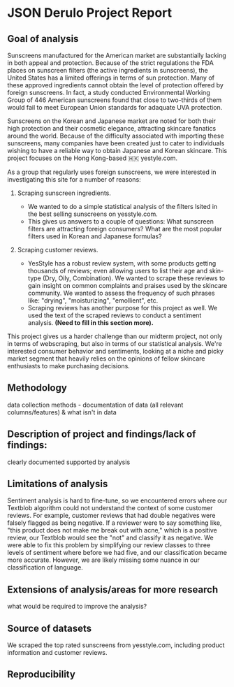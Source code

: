 # JSON Derulo Project Report

## Goal of analysis
Sunscreens manufactured for the American market are substantially lacking in both appeal and protection. Because of the strict regulations the FDA places on sunscreen filters (the active ingredients in sunscreens), the United States has a limited offerings in terms of sun protection. Many of these approved ingredients cannot obtain the level of protection offered by foreign sunscreens. In fact, a study conducted Environmental Working Group of 446 American sunscreens found that close to two-thirds of them would fail to meet European Union standards for adaquate UVA protection. 

Sunscreens on the Korean and Japanese market are noted for both their high protection and their cosmetic elegance, attracting skincare fanatics around the world. Because of the difficulty associated with importing these sunscreens, many companies have been created just to cater to individuals wishing to have a reliable way to obtain Japanese and Korean skincare. This project focuses on the Hong Kong-based 🇭🇰 yestyle.com. 

As a group that regularly uses foreign sunscreens, we were interested in investigating this site for a number of reasons: 

1. Scraping sunscreen ingredients.
    - We wanted to do a simple statistical analysis of the filters lsited in the best selling sunscreens on yesstyle.com. 
    - This gives us answers to a couple of questions: What sunscreen filters are attracting foreign consumers? What are the most popular
    filters used in Korean and Japanese formulas? 

2. Scraping customer reviews.
    - YesStyle has a robust review system, with some products getting thousands of reviews; even allowing users to list their age and 
    skin-type (Dry, Oily, Combination). We wanted to scrape these reviews to gain insight on common complaints and praises used by the
    skincare community. We wanted to assess the frequency of such phrases like: "drying", "moisturizing", "emollient", etc. 
    - Scraping reviews has another purpose for this project as well. We used the text of the scraped reviews to conduct a sentiment
    analysis.
    **(Need to fill in this section more).**

This project gives us a harder challenge than our midterm project, not only in terms of webscraping, but also in terms of our statistical analysis. We're interested consumer behavior and sentiments, looking at a niche and picky market segment that heavily relies on the opinions of fellow skincare enthusiasts to make purchasing decisions. 


## Methodology
data collection methods - documentation of data (all relevant columns/features) & what isn't in data

## Description of project and findings/lack of findings:
clearly documented
supported by analysis

## Limitations of analysis
Sentiment analysis is hard to fine-tune, so we encountered errors where our Textblob algorithm could not understand the context of some customer reviews.  For example, customer reviews that had double negatives were falsely flagged as being negative.  If a reviewer were to say something like, "this product does not make me break out with acne," which is a positive review, our Textblob would see the "not" and classify it as negative.  We were able to fix this problem by simplifying our review classes to three levels of sentiment where before we had five, and our classification became more accurate.  However, we are likely missing some nuance in our classification of language.

## Extensions of analysis/areas for more research
what would be required to improve the analysis?

## Source of datasets
We scraped the top rated sunscreens from yesstyle.com, including product information and customer reviews.

## Reproducibility

